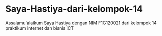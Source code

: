 # Saya-Hastiya-dari-kelompok-14
Assalamu'alaikum Saya Hastiya dengan NIM F1G120021 dari kelompok 14 praktikum internet dan bisnis ICT
